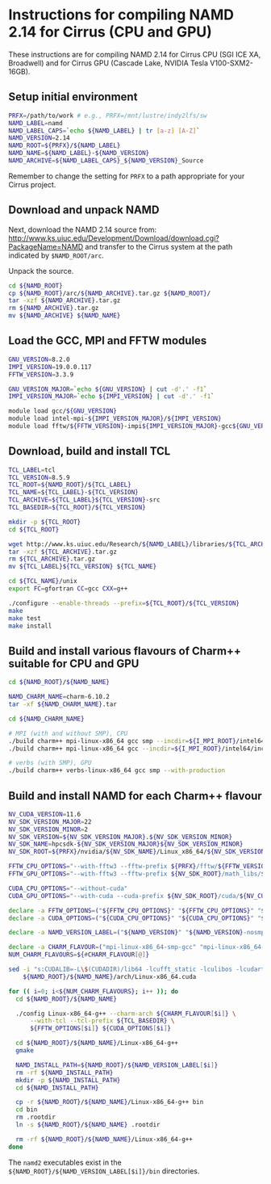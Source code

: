 Instructions for compiling NAMD 2.14 for Cirrus (CPU and GPU)
=============================================================

These instructions are for compiling NAMD 2.14 for Cirrus CPU (SGI ICE XA, Broadwell) and for Cirrus GPU (Cascade Lake, NVIDIA Tesla V100-SXM2-16GB).


Setup initial environment
-------------------------

```bash
PRFX=/path/to/work # e.g., PRFX=/mnt/lustre/indy2lfs/sw
NAMD_LABEL=namd
NAMD_LABEL_CAPS=`echo ${NAMD_LABEL} | tr [a-z] [A-Z]`
NAMD_VERSION=2.14
NAMD_ROOT=${PRFX}/${NAMD_LABEL}
NAMD_NAME=${NAMD_LABEL}-${NAMD_VERSION}
NAMD_ARCHIVE=${NAMD_LABEL_CAPS}_${NAMD_VERSION}_Source
```

Remember to change the setting for `PRFX` to a path appropriate for your Cirrus project.


Download and unpack NAMD
------------------------

Next, download the NAMD 2.14 source from: http://www.ks.uiuc.edu/Development/Download/download.cgi?PackageName=NAMD
and transfer to the Cirrus system at the path indicated by `$NAMD_ROOT/arc`.

Unpack the source.

```bash
cd ${NAMD_ROOT} 
cp ${NAMD_ROOT}/arc/${NAMD_ARCHIVE}.tar.gz ${NAMD_ROOT}/
tar -xzf ${NAMD_ARCHIVE}.tar.gz
rm ${NAMD_ARCHIVE}.tar.gz
mv ${NAMD_ARCHIVE} ${NAMD_NAME}
```


Load the GCC, MPI and FFTW modules
----------------------------------

```bash
GNU_VERSION=8.2.0
IMPI_VERSION=19.0.0.117
FFTW_VERSION=3.3.9

GNU_VERSION_MAJOR=`echo ${GNU_VERSION} | cut -d'.' -f1`
IMPI_VERSION_MAJOR=`echo ${IMPI_VERSION} | cut -d'.' -f1`

module load gcc/${GNU_VERSION}
module load intel-mpi-${IMPI_VERSION_MAJOR}/${IMPI_VERSION}
module load fftw/${FFTW_VERSION}-impi${IMPI_VERSION_MAJOR}-gcc${GNU_VERSION_MAJOR}
```


Download, build and install TCL
-------------------------------

```bash
TCL_LABEL=tcl
TCL_VERSION=8.5.9
TCL_ROOT=${NAMD_ROOT}/${TCL_LABEL}
TCL_NAME=${TCL_LABEL}-${TCL_VERSION}
TCL_ARCHIVE=${TCL_LABEL}${TCL_VERSION}-src
TCL_BASEDIR=${TCL_ROOT}/${TCL_VERSION}

mkdir -p ${TCL_ROOT}
cd ${TCL_ROOT}

wget http://www.ks.uiuc.edu/Research/${NAMD_LABEL}/libraries/${TCL_ARCHIVE}.tar.gz
tar -xzf ${TCL_ARCHIVE}.tar.gz
rm ${TCL_ARCHIVE}.tar.gz
mv ${TCL_LABEL}${TCL_VERSION} ${TCL_NAME}

cd ${TCL_NAME}/unix
export FC=gfortran CC=gcc CXX=g++

./configure --enable-threads --prefix=${TCL_ROOT}/${TCL_VERSION}
make
make test
make install
```


Build and install various flavours of Charm++ suitable for CPU and GPU
----------------------------------------------------------------------

```bash
cd ${NAMD_ROOT}/${NAMD_NAME}

NAMD_CHARM_NAME=charm-6.10.2
tar -xf ${NAMD_CHARM_NAME}.tar

cd ${NAMD_CHARM_NAME}

# MPI (with and without SMP), CPU
./build charm++ mpi-linux-x86_64 gcc smp --incdir=${I_MPI_ROOT}/intel64/include --libdir=${I_MPI_ROOT}/intel64/lib --libdir=${I_MPI_ROOT}/intel64/lib/release --libdir=${I_MPI_ROOT}/intel64/libfabric/lib --with-production
./build charm++ mpi-linux-x86_64 gcc --incdir=${I_MPI_ROOT}/intel64/include --libdir=${I_MPI_ROOT}/intel64/lib --libdir=${I_MPI_ROOT}/intel64/lib/release --libdir=${I_MPI_ROOT}/intel64/libfabric/lib --with-production

# verbs (with SMP), GPU
./build charm++ verbs-linux-x86_64 gcc smp --with-production
```


Build and install NAMD for each Charm++ flavour
-----------------------------------------------

```bash
NV_CUDA_VERSION=11.6
NV_SDK_VERSION_MAJOR=22
NV_SDK_VERSION_MINOR=2
NV_SDK_VERSION=${NV_SDK_VERSION_MAJOR}.${NV_SDK_VERSION_MINOR}
NV_SDK_NAME=hpcsdk-${NV_SDK_VERSION_MAJOR}${NV_SDK_VERSION_MINOR}
NV_SDK_ROOT=${PRFX}/nvidia/${NV_SDK_NAME}/Linux_x86_64/${NV_SDK_VERSION}

FFTW_CPU_OPTIONS="--with-fftw3 --fftw-prefix ${PRFX}/fftw/${FFTW_VERSION}-impi${IMPI_VERSION_MAJOR}-gcc${GNU_VERSION_MAJOR}"
FFTW_GPU_OPTIONS="--with-fftw3 --fftw-prefix ${NV_SDK_ROOT}/math_libs/${NV_CUDA_VERSION}/targets/x86_64-linux"

CUDA_CPU_OPTIONS="--without-cuda"
CUDA_GPU_OPTIONS="--with-cuda --cuda-prefix ${NV_SDK_ROOT}/cuda/${NV_CUDA_VERSION}"

declare -a FFTW_OPTIONS=("${FFTW_CPU_OPTIONS}" "${FFTW_CPU_OPTIONS}" "${FFTW_GPU_OPTIONS}")
declare -a CUDA_OPTIONS=("${CUDA_CPU_OPTIONS}" "${CUDA_CPU_OPTIONS}" "${CUDA_GPU_OPTIONS}")

declare -a NAMD_VERSION_LABEL=("${NAMD_VERSION}" "${NAMD_VERSION}-nosmp" "${NAMD_VERSION}-gpu")

declare -a CHARM_FLAVOUR=("mpi-linux-x86_64-smp-gcc" "mpi-linux-x86_64-gcc" "verbs-linux-x86_64-smp-gcc")
NUM_CHARM_FLAVOURS=${#CHARM_FLAVOUR[@]}

sed -i "s:CUDALIB=-L\$(CUDADIR)/lib64 -lcufft_static -lculibos -lcudart_static -lrt:CUDALIB=-L\$(CUDADIR)/lib64 -lcufft -lculibos -lcudart -lrt:g" \
    ${NAMD_ROOT}/${NAMD_NAME}/arch/Linux-x86_64.cuda

for (( i=0; i<${NUM_CHARM_FLAVOURS}; i++ )); do
  cd ${NAMD_ROOT}/${NAMD_NAME}

  ./config Linux-x86_64-g++ --charm-arch ${CHARM_FLAVOUR[$i]} \
      --with-tcl --tcl-prefix ${TCL_BASEDIR} \
      ${FFTW_OPTIONS[$i]} ${CUDA_OPTIONS[$i]}

  cd ${NAMD_ROOT}/${NAMD_NAME}/Linux-x86_64-g++
  gmake

  NAMD_INSTALL_PATH=${NAMD_ROOT}/${NAMD_VERSION_LABEL[$i]}
  rm -rf ${NAMD_INSTALL_PATH}
  mkdir -p ${NAMD_INSTALL_PATH}
  cd ${NAMD_INSTALL_PATH}

  cp -r ${NAMD_ROOT}/${NAMD_NAME}/Linux-x86_64-g++ bin
  cd bin
  rm .rootdir
  ln -s ${NAMD_ROOT}/${NAMD_NAME} .rootdir

  rm -rf ${NAMD_ROOT}/${NAMD_NAME}/Linux-x86_64-g++
done
```

The `namd2` executables exist in the `${NAMD_ROOT}/${NAMD_VERSION_LABEL[$i]}/bin` directories.

